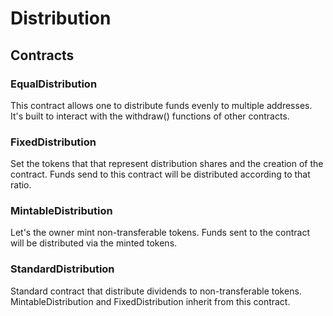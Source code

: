 # Distribution

## Contracts

### EqualDistribution

This contract allows one to distribute funds evenly to multiple addresses. It's built to interact with the withdraw\(\) functions of other contracts.

### FixedDistribution

Set the tokens that that represent distribution shares and the creation of the contract. Funds send to this contract will be distributed according to that ratio.

### MintableDistribution

Let's the owner mint non-transferable tokens. Funds sent to the contract will be distributed via the minted tokens.

### StandardDistribution

Standard contract that distribute dividends to non-transferable tokens. MintableDistribution and FixedDistribution inherit from this contract.

